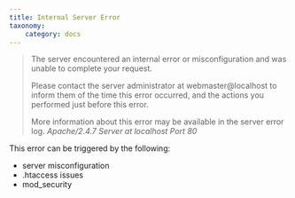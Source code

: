 ```yaml
---
title: Internal Server Error
taxonomy:
    category: docs
---
```


> The server encountered an internal error or misconfiguration and was unable to complete your request.
>
> Please contact the server administrator at webmaster@localhost to inform them of the time this error occurred, and the actions you performed just before this error.
>
> More information about this error may be available in the server error log.
> <cite>Apache/2.4.7 Server at localhost Port 80</cite>

This error can be triggered by the following:

- server misconfiguration
- .htaccess issues
- mod_security


